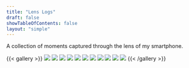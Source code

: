 ```yaml
---
title: "Lens Logs"
draft: false
showTableOfContents: false
layout: "simple"
---
```


A collection of moments captured through the lens of my smartphone.

{{< gallery >}}
  <img src="./gallery/goldenmoon.jpg" class="grid-w50 md:grid-w33 xl:grid-w25" />
  <img src="./gallery/tiger.jpg" class="grid-w50 md:grid-w33 xl:grid-w25" />
  <img src="./gallery/lion.jpg" class="grid-w50 md:grid-w33 xl:grid-w25" />
  <img src="./gallery/boats.jpg" class="grid-w50 md:grid-w33 xl:grid-w25" />
  <img src="./gallery/boat.jpg" class="grid-w50 md:grid-w33 xl:grid-w25" />
  <img src="./gallery/wire.jpg" class="grid-w50 md:grid-w33 xl:grid-w25" />
  <img src="./gallery/kodom.jpg" class="grid-w50 md:grid-w33 xl:grid-w25" />
  <img src="./gallery/noyontara.jpg" class="grid-w50 md:grid-w33 xl:grid-w25" />
  <img src="./gallery/tagar.jpg" class="grid-w50 md:grid-w33 xl:grid-w25" />
  <img src="./gallery/newleaf.jpg" class="grid-w50 md:grid-w33 xl:grid-w25" />
  <img src="./gallery/dragonfly.jpg" class="grid-w50 md:grid-w33 xl:grid-w25" />
{{< /gallery >}}